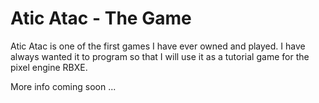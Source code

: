 # Atic Atac - The Game

Atic Atac is one of the first games I have ever owned and played.
I have always wanted it to program so that I will use it as a tutorial game
for the pixel engine RBXE.


More info coming soon ...
